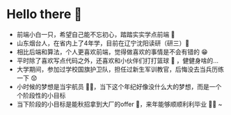 # Hello there 👋

* 前端小白一只，希望自己能不忘初心，踏踏实实学点前端 👻
* 山东烟台人，在省内上了4年学，目前在辽宁沈阳读研（研三）🏫
* 相比后端和算法，个人更喜欢前端，觉得做喜欢的事情是不会有错的 😁
* 平时除了喜欢写点代码之外，还喜欢和小伙伴们打打篮球 🏀 ，健健身啥的...
* 大学期间，参加过学校国旗护卫队，担任过新生军训教官，后悔没去当兵历练一下 😟
* 小时候的梦想是当宇航员 👨‍🚀，当下这个年纪好像没什么大的梦想，而是一个个阶段性的小目标
* 当下阶段的小目标是能秋招拿到大厂的offer 💪，来年能够顺顺利利毕业 👨‍🎓 ~


<!--
**yingjieweb/yingjieweb** is a ✨ _special_ ✨ repository because its `README.md` (this file) appears on your GitHub profile.

Here are some ideas to get you started:

- 🔭 I’m currently working on ...
- 🌱 I’m currently learning ...
- 👯 I’m looking to collaborate on ...
- 🤔 I’m looking for help with ...
- 💬 Ask me about ...
- 📫 How to reach me: ...
- 😄 Pronouns: ...
- ⚡ Fun fact: ...
-->
